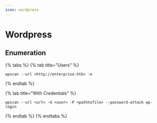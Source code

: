 ```yaml
---
icon: wordpress
---
```


# Wordpress

## &#x20;Enumeration

{% tabs %}
{% tab title="Users" %}
```
wpscan --url <http://enterprise.htb> -e
```


{% endtab %}

{% tab title="With Credentials" %}
```
wpscan --url <url> -U <user> -P <pathtofile> --password-attack wp-login
```
{% endtab %}
{% endtabs %}
